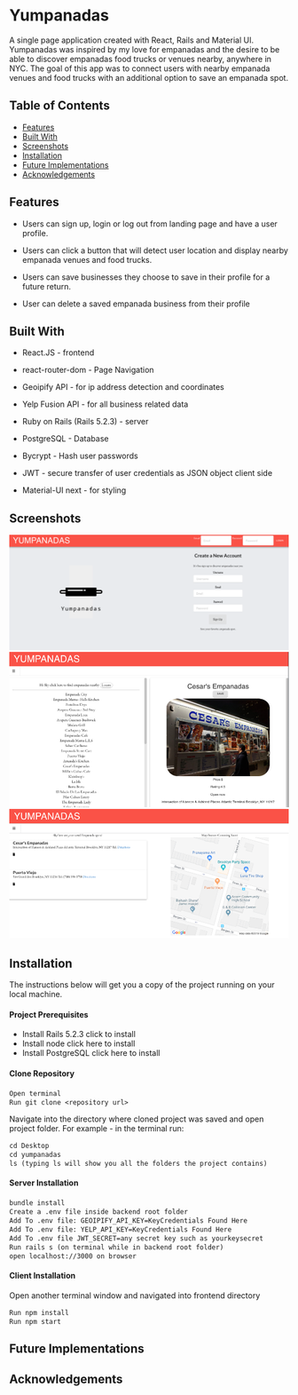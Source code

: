 # Yumpanadas

A single page application created with React, Rails and Material UI. Yumpanadas was inspired by my love for empanadas and the desire to be able to discover empanadas food trucks or venues nearby, anywhere in NYC. The goal of this app was to connect users with nearby empanada venues and food trucks with an additional option to save an empanada spot.

## Table of Contents

* [Features](#features)
* [Built With](#built-with)
* [Screenshots](#screenshots)
* [Installation](#installation)
* [Future Implementations](#future-implementations)
* [Acknowledgements](#acknowledgements)

## Features

* Users can sign up, login or log out from landing page and have a user profile.

* Users can click a button that will detect user location and display nearby empanada venues and food trucks.

* Users can save businesses they choose to save in their profile for a future return.

* User can delete a saved empanada business from their profile

## Built With

* React.JS - frontend
* react-router-dom - Page Navigation
* Geoipify API - for ip address detection and coordinates
* Yelp Fusion API - for all business related data
* Ruby on Rails (Rails 5.2.3) - server
* PostgreSQL - Database
* Bycrypt - Hash user passwords
* JWT - secure transfer of user credentials as JSON object client side

* Material-UI next - for styling

## Screenshots

![Alt text](screenshots/yumpanadas-landing.png?raw=true "Landing Page")
![Alt text](screenshots/establishments.png?raw=true "Establishments")
![Alt text](screenshots/user-saves.png?raw=true "User Saves")

## Installation

The instructions below will get you a copy of the project running on your local machine.

#### Project Prerequisites

- Install Rails 5.2.3 click to install
- Install node click here to install
- Install PostgreSQL click here to install

#### Clone Repository

```
Open terminal
Run git clone <repository url>
```

Navigate into the directory where cloned project was saved and open project folder.
For example - in the terminal run:

```
cd Desktop 
cd yumpanadas
ls (typing ls will show you all the folders the project contains)

```

#### Server Installation

```
bundle install
Create a .env file inside backend root folder
Add To .env file: GEOIPIFY_API_KEY=KeyCredentials Found Here
Add To .env file: YELP_API_KEY=KeyCredentials Found Here
Add To .env file JWT_SECRET=any secret key such as yourkeysecret
Run rails s (on terminal while in backend root folder)
open localhost://3000 on browser
```

#### Client Installation

Open another terminal window and navigated into frontend directory

```
Run npm install
Run npm start
```


## Future Implementations


## Acknowledgements